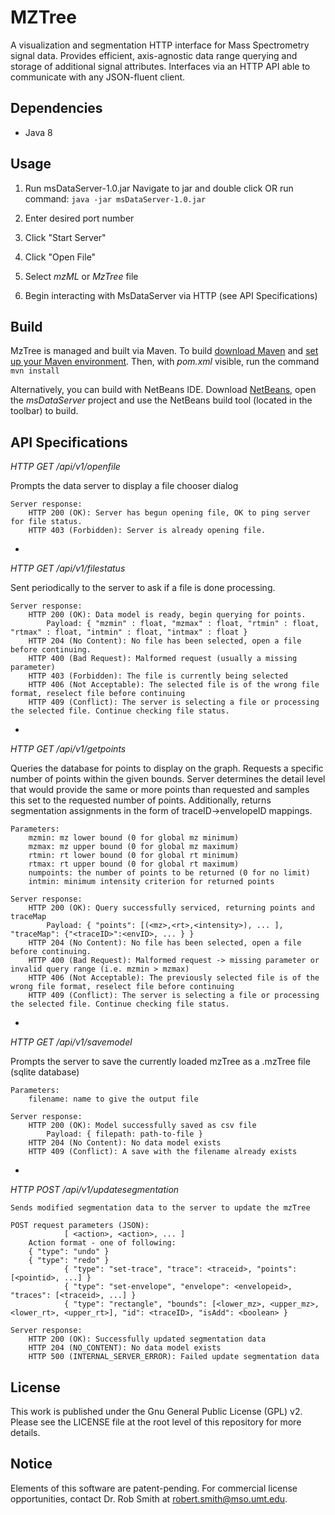 # MZTree
A visualization and segmentation HTTP interface for Mass Spectrometry signal data. Provides efficient, axis-agnostic data range querying and storage of additional signal attributes. Interfaces via an HTTP API able to communicate with any JSON-fluent client.

## Dependencies
* Java 8

## Usage
1. Run msDataServer-1.0.jar
	 Navigate to jar and double click OR run command: `java -jar msDataServer-1.0.jar`
    
2. Enter desired port number
3. Click "Start Server"
4. Click "Open File"
5. Select *mzML* or *MzTree* file
6. Begin interacting with MsDataServer via HTTP (see API Specifications)

## Build
MzTree is managed and built via Maven. To build [download Maven](https://maven.apache.org/download.cgi) and [set up your Maven environment](https://www.tutorialspoint.com/maven/maven_environment_setup.htm). Then, with *pom.xml* visible, run the command `mvn install`

Alternatively, you can build with NetBeans IDE. Download [NetBeans](https://netbeans.org/downloads/), open the *msDataServer* project and use the NetBeans build tool (located in the toolbar) to build.

## API Specifications

*HTTP GET /api/v1/openfile*
		
Prompts the data server to display a file chooser dialog
	
	Server response:
		HTTP 200 (OK): Server has begun opening file, OK to ping server for file status.
		HTTP 403 (Forbidden): Server is already opening file.

-

*HTTP GET /api/v1/filestatus*
		
Sent periodically to the server to ask if a file is done processing.

	Server response:
		HTTP 200 (OK): Data model is ready, begin querying for points.
			Payload: { "mzmin" : float, "mzmax" : float, "rtmin" : float, "rtmax" : float, "intmin" : float, "intmax" : float }
		HTTP 204 (No Content): No file has been selected, open a file before continuing.
		HTTP 400 (Bad Request): Malformed request (usually a missing parameter)
		HTTP 403 (Forbidden): The file is currently being selected
		HTTP 406 (Not Acceptable): The selected file is of the wrong file format, reselect file before continuing 
		HTTP 409 (Conflict): The server is selecting a file or processing the selected file. Continue checking file status.
 		

-

*HTTP GET /api/v1/getpoints*
		
Queries the database for points to display on the graph. Requests a specific 
		number of points within the given bounds. Server determines the detail level
		that would provide the same or more points than requested and samples this set
		to the requested number of points. Additionally, returns segmentation assignments in the form of traceID->envelopeID mappings.

	Parameters:
		mzmin: mz lower bound (0 for global mz minimum)
		mzmax: mz upper bound (0 for global mz maximum)
		rtmin: rt lower bound (0 for global rt minimum)
		rtmax: rt upper bound (0 for global rt maximum)
		numpoints: the number of points to be returned (0 for no limit)
		intmin: minimum intensity criterion for returned points 

	Server response:
		HTTP 200 (OK): Query successfully serviced, returning points and traceMap
			Payload: { "points": [(<mz>,<rt>,<intensity>), ... ], "traceMap": {"<traceID>":<envID>, ... } }
		HTTP 204 (No Content): No file has been selected, open a file before continuing.
		HTTP 400 (Bad Request): Malformed request -> missing parameter or invalid query range (i.e. mzmin > mzmax)
		HTTP 406 (Not Acceptable): The previously selected file is of the wrong file format, reselect file before continuing
		HTTP 409 (Conflict): The server is selecting a file or processing the selected file. Continue checking file status.

-

*HTTP GET /api/v1/savemodel*
		
Prompts the server to save the currently loaded mzTree as a .mzTree file (sqlite database)

	Parameters:
		filename: name to give the output file

	Server response:
		HTTP 200 (OK): Model successfully saved as csv file
			Payload: { filepath: path-to-file }
		HTTP 204 (No Content): No data model exists
		HTTP 409 (Conflict): A save with the filename already exists

-

*HTTP POST /api/v1/updatesegmentation*
		
	Sends modified segmentation data to the server to update the mzTree

	POST request parameters (JSON):
                [ <action>, <action>, ... ]
        Action format - one of following:
		{ "type": "undo" }
		{ "type": "redo" }
                { "type": "set-trace", "trace": <traceid>, "points": [<pointid>, ...] }
                { "type": "set-envelope", "envelope": <envelopeid>, "traces": [<traceid>, ...] }
                { "type": "rectangle", "bounds": [<lower_mz>, <upper_mz>, <lower_rt>, <upper_rt>], "id": <traceID>, "isAdd": <boolean> }

	Server response:
		HTTP 200 (OK): Successfully updated segmentation data
		HTTP 204 (NO_CONTENT): No data model exists
		HTTP 500 (INTERNAL_SERVER_ERROR): Failed update segmentation data


## License
This work is published under the Gnu General Public License (GPL) v2. Please see the LICENSE file at the root level of this repository for more details.

## Notice 
Elements of this software are patent-pending. For commercial license opportunities, contact Dr. Rob Smith at robert.smith@mso.umt.edu.
